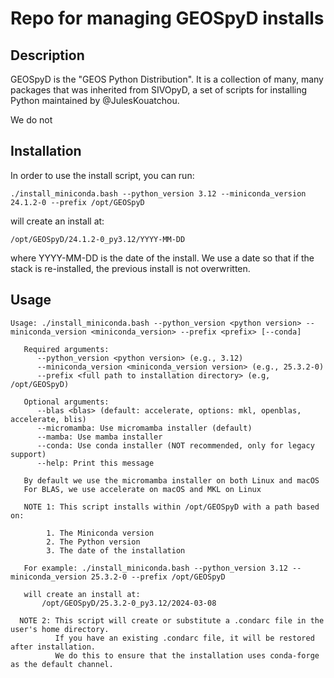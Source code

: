 # Repo for managing GEOSpyD installs

## Description

GEOSpyD is the "GEOS Python Distribution". It is a collection of many, many packages that was inherited from SIVOpyD, a set of
scripts for installing Python maintained by @JulesKouatchou.

We do not

## Installation

In order to use the install script, you can run:

```
./install_miniconda.bash --python_version 3.12 --miniconda_version 24.1.2-0 --prefix /opt/GEOSpyD
```

will create an install at:
```
/opt/GEOSpyD/24.1.2-0_py3.12/YYYY-MM-DD
```

where YYYY-MM-DD is the date of the install. We use a date so that if
the stack is re-installed, the previous install is not overwritten.

## Usage

```
Usage: ./install_miniconda.bash --python_version <python version> --miniconda_version <miniconda_version> --prefix <prefix> [--conda]

   Required arguments:
      --python_version <python version> (e.g., 3.12)
      --miniconda_version <miniconda_version version> (e.g., 25.3.2-0)
      --prefix <full path to installation directory> (e.g, /opt/GEOSpyD)

   Optional arguments:
      --blas <blas> (default: accelerate, options: mkl, openblas, accelerate, blis)
      --micromamba: Use micromamba installer (default)
      --mamba: Use mamba installer
      --conda: Use conda installer (NOT recommended, only for legacy support)
      --help: Print this message

   By default we use the micromamba installer on both Linux and macOS
   For BLAS, we use accelerate on macOS and MKL on Linux

   NOTE 1: This script installs within /opt/GEOSpyD with a path based on:

        1. The Miniconda version
        2. The Python version
        3. The date of the installation

   For example: ./install_miniconda.bash --python_version 3.12 --miniconda_version 25.3.2-0 --prefix /opt/GEOSpyD

   will create an install at:
       /opt/GEOSpyD/25.3.2-0_py3.12/2024-03-08

  NOTE 2: This script will create or substitute a .condarc file in the user's home directory.
          If you have an existing .condarc file, it will be restored after installation.
          We do this to ensure that the installation uses conda-forge as the default channel.
```
